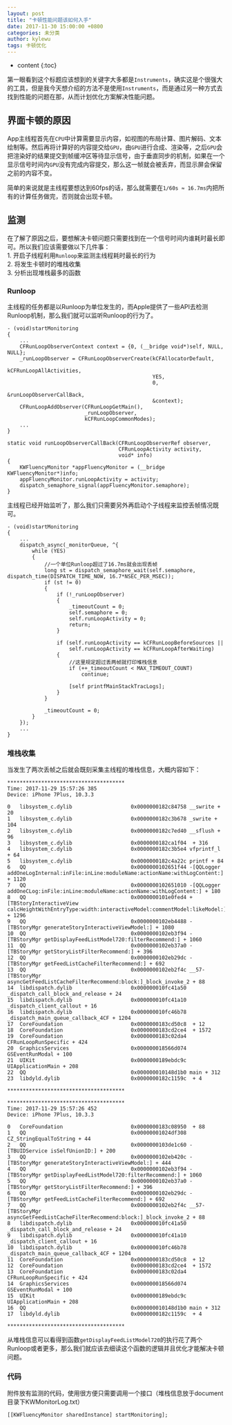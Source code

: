 ```yaml
---
layout: post
title: "卡顿性能问题该如何入手"
date: 2017-11-30 15:00:00 +0800
categories: 未分类
author: kylewu
tags: 卡顿优化
---
```


* content
{:toc}



第一眼看到这个标题应该想到的关键字大多都是`Instruments`，确实这是个很强大的工具，但是我今天想介绍的方法不是使用`Instruments`，而是通过另一种方式去找到性能的问题在那，从而计划优化方案解决性能问题。

## 界面卡顿的原因
<!--more-->

App主线程首先在`CPU`中计算需要显示内容，如视图的布局计算、图片解码、文本绘制等。然后再将计算好的内容提交给`GPU`，由`GPU`进行合成、渲染等，之后`GPU`会把渲染好的结果提交到帧缓冲区等待显示信号，由于垂直同步的机制，如果在一个显示信号时间内`GPU`没有完成内容提交，那么这一帧就会被丢弃，而显示屏会保留之前的内容不变。

简单的来说就是主线程要想达到60fps的话，那么就需要在`1/60s ≈ 16.7ms`内把所有的计算任务做完，否则就会出现卡顿。

## 监测

在了解了原因之后，要想解决卡顿问题只需要找到在一个信号时间内谁耗时最长即可。所以我们应该需要做以下几件事：  
1\. 开启子线程利用`Runloop`来监测主线程耗时最长的行为  
2\. 将发生卡顿时的堆栈收集  
3\. 分析出现堆栈最多的函数

### Runloop

主线程的任务都是以Runloop为单位发生的，而Apple提供了一些API去检测Runloop机制，那么我们就可以监听Runloop的行为了。

    
    
    - (void)startMonitoring
    {
        ...
        CFRunLoopObserverContext context = {0, (__bridge void*)self, NULL, NULL};
        _runLoopObserver = CFRunLoopObserverCreate(kCFAllocatorDefault,
                                                   kCFRunLoopAllActivities,
                                                   YES,
                                                   0,
                                                   &runLoopObserverCallBack,
                                                   &context);
        CFRunLoopAddObserver(CFRunLoopGetMain(),
                             _runLoopObserver,
                             kCFRunLoopCommonModes);
        ...
    }
    
    static void runLoopObserverCallBack(CFRunLoopObserverRef observer,
                                        CFRunLoopActivity activity,
                                        void* info)
    {
        KWFluencyMonitor *appFluencyMonitor = (__bridge KWFluencyMonitor*)info;
        appFluencyMonitor.runLoopActivity = activity;
        dispatch_semaphore_signal(appFluencyMonitor.semaphore);
    }
    
    

主线程已经开始监听了，那么我们只需要另外再启动个子线程来监控丢帧情况既可。

    
    
    - (void)startMonitoring
    {
        ...
        dispatch_async(_monitorQueue, ^{
            while (YES)
            {
                //一个单位Runloop超过了16.7ms就会出现丢帧
                long st = dispatch_semaphore_wait(self.semaphore, dispatch_time(DISPATCH_TIME_NOW, 16.7*NSEC_PER_MSEC));
                if (st != 0)
                {
                    if (!_runLoopObserver)
                    {
                        _timeoutCount = 0;
                        self.semaphore = 0;
                        self.runLoopActivity = 0;
                        return;
                    }
                    
                    if (self.runLoopActivity == kCFRunLoopBeforeSources ||
                        self.runLoopActivity == kCFRunLoopAfterWaiting)
                    {
                        //这里规定超过丢两帧就打印堆栈信息
                        if (++_timeoutCount < MAX_TIMEOUT_COUNT)
                            continue;
                        
                        [self printfMainStackTracLogs];
                    }
                }
                
                _timeoutCount = 0;
            }
        });
        ...
    }
    

### 堆栈收集

当发生了两次丢帧之后就会既刻采集主线程的堆栈信息，大概内容如下：

    
    
    **************************************
    Time: 2017-11-29 15:57:26 385
    Device: iPhone 7Plus, 10.3.3
    
    0   libsystem_c.dylib                   0x0000000182c84758 __swrite + 20
    1   libsystem_c.dylib                   0x0000000182c3b678 _swrite + 104
    2   libsystem_c.dylib                   0x0000000182c7ed40 __sflush + 96
    3   libsystem_c.dylib                   0x0000000182ca1f04  + 316
    4   libsystem_c.dylib                   0x0000000182c3b5e4 vfprintf_l + 64
    5   libsystem_c.dylib                   0x0000000182c4a22c printf + 84
    6   QQ                                  0x0000000102651f44 -[QQLogger addOneLogInternal:inFile:inLine:moduleName:actionName:withLogContent:] + 1120
    7   QQ                                  0x0000000102651010 -[QQLogger addOneCLog:inFile:inLine:moduleName:actionName:withLogContent:] + 180
    8   QQ                                  0x0000000101e0fed4 +[TBStoryInteractiveView calcHeightWithEntryType:width:interactiveModel:commentModel:likeModel:] + 1296
    9   QQ                                  0x0000000102eb4488 -[TBStoryMgr generateStoryInteractiveViewModel:] + 1080
    10  QQ                                  0x0000000102eb3f94 -[TBStoryMgr getDisplayFeedListModel720:filterRecommend:] + 1060
    11  QQ                                  0x0000000102eb37a0 -[TBStoryMgr getStoryListFilterRecommend:] + 396
    12  QQ                                  0x0000000102eb29dc -[TBStoryMgr getFeedListCacheFilterRecommend:] + 692
    13  QQ                                  0x0000000102eb2f4c __57-[TBStoryMgr asyncGetFeedListCacheFilterRecommend:block:]_block_invoke_2 + 88
    14  libdispatch.dylib                   0x000000010fc41a50 _dispatch_call_block_and_release + 24
    15  libdispatch.dylib                   0x000000010fc41a10 _dispatch_client_callout + 16
    16  libdispatch.dylib                   0x000000010fc46b78 _dispatch_main_queue_callback_4CF + 1204
    17  CoreFoundation                      0x0000000183cd50c8  + 12
    18  CoreFoundation                      0x0000000183cd2ce4  + 1572
    19  CoreFoundation                      0x0000000183c02da4 CFRunLoopRunSpecific + 424
    20  GraphicsServices                    0x000000018566d074 GSEventRunModal + 100
    21  UIKit                               0x0000000189ebdc9c UIApplicationMain + 208
    22  QQ                                  0x000000010148d1b0 main + 312
    23  libdyld.dylib                       0x0000000182c1159c  + 4
    
    **************************************
    
    **************************************
    Time: 2017-11-29 15:57:26 452
    Device: iPhone 7Plus, 10.3.3
    
    0   CoreFoundation                      0x0000000183c08950  + 88
    1   QQ                                  0x00000001024df308 CZ_StringEqualToString + 44
    2   QQ                                  0x0000000103de1c60 -[TBUIDService isSelfUnionID:] + 200
    3   QQ                                  0x0000000102eb420c -[TBStoryMgr generateStoryInteractiveViewModel:] + 444
    4   QQ                                  0x0000000102eb3f94 -[TBStoryMgr getDisplayFeedListModel720:filterRecommend:] + 1060
    5   QQ                                  0x0000000102eb37a0 -[TBStoryMgr getStoryListFilterRecommend:] + 396
    6   QQ                                  0x0000000102eb29dc -[TBStoryMgr getFeedListCacheFilterRecommend:] + 692
    7   QQ                                  0x0000000102eb2f4c __57-[TBStoryMgr asyncGetFeedListCacheFilterRecommend:block:]_block_invoke_2 + 88
    8   libdispatch.dylib                   0x000000010fc41a50 _dispatch_call_block_and_release + 24
    9   libdispatch.dylib                   0x000000010fc41a10 _dispatch_client_callout + 16
    10  libdispatch.dylib                   0x000000010fc46b78 _dispatch_main_queue_callback_4CF + 1204
    11  CoreFoundation                      0x0000000183cd50c8  + 12
    12  CoreFoundation                      0x0000000183cd2ce4  + 1572
    13  CoreFoundation                      0x0000000183c02da4 CFRunLoopRunSpecific + 424
    14  GraphicsServices                    0x000000018566d074 GSEventRunModal + 100
    15  UIKit                               0x0000000189ebdc9c UIApplicationMain + 208
    16  QQ                                  0x000000010148d1b0 main + 312
    17  libdyld.dylib                       0x0000000182c1159c  + 4
    
    **************************************
    

从堆栈信息可以看得到函数`getDisplayFeedListModel720`的执行花了两个Runloop或者更多，那么我们就应该去细读这个函数的逻辑并且优化才能解决卡顿问题。

### 代码

附件放有监测的代码，使用很方便只需要调用一个接口（堆栈信息放于document目录下KWMonitorLog.txt）

    
    
    [[KWFluencyMonitor sharedInstance] startMonitoring];
    

